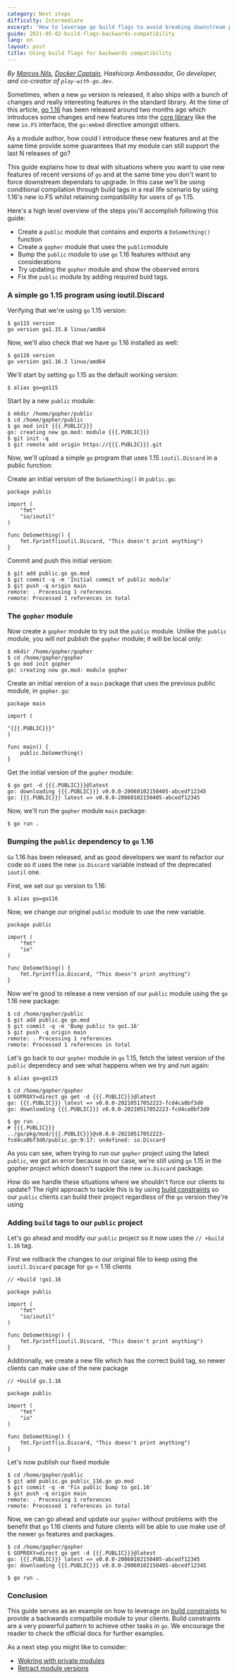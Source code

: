```yaml
---
category: Next steps
difficulty: Intermediate
excerpt: 'How to leverage go build flags to avoid breaking downstream projects '
guide: 2021-05-02-build-flags-backwards-compatibility
lang: en
layout: post
title: Using build flags for backwards compatibility
---
```


_By [Marcos Nils](https://twitter.com/marcosnils), [Docker Captain](https://www.docker.com/captains/marcos-lilljedahl), Hashicorp Ambassador, Go developer, and co-creator of `play-with-go.dev`._

Sometimes, when a new `go` version is released, it also ships with a bunch of changes and really interesting features in the standard library.
At the time of this article, [go 1.16](https://golang.org/doc/go1.16) has been released around two months ago which introduces some changes and
new features into the [core library](https://golang.org/doc/go1.16#library) like the new `io.FS` interface, the `go:embed` directive amongst others.

As a module author, how could I introduce these new features and at the same time provide some guarantees that
my module can still support the last N releases of go?

This guide explains how to deal with situations where you want to use new features of recent versions of `go`
and at the same time you don't want to force downstream dependats to upgrade. In this case we'll be using
conditional compilation through build tags in a real life scenario by using 1.16's new io.FS whilst retaining compatibility for users of `go` 1.15.

Here's a high level overview of the steps you'll accomplish following this guide:

- Create a `public` module that contains and exports a `DoSomething()` function
- Create a `gopher` module that uses the `public`module
- Bump the `public` module to use `go` 1.16 features without any considerations
- Try updating the `gopher` module and show the observed errors
- Fix the `public` module by adding required buid tags.


### A simple go 1.15 program using ioutil.Discard

Verifying that we're using `go` 1.15 version:

<pre data-command-src="Z28xMTUgdmVyc2lvbgo="><code class="language-.term1">$ go115 version
go version go1.15.8 linux/amd64
</code></pre>

Now, we'll also check that we have `go` 1.16 installed as well:

<pre data-command-src="Z28xMTYgdmVyc2lvbgo="><code class="language-.term1">$ go116 version
go version go1.16.3 linux/amd64
</code></pre>


We'll start by setting `go` 1.15 as the default working version:

<pre data-command-src="YWxpYXMgZ289Z28xMTUK"><code class="language-.term1">$ alias go=go115
</code></pre>

Start by a new `public` module:

<pre data-command-src="bWtkaXIgL2hvbWUvZ29waGVyL3B1YmxpYwpjZCAvaG9tZS9nb3BoZXIvcHVibGljCmdvIG1vZCBpbml0IHt7ey5QVUJMSUN9fX0KZ2l0IGluaXQgLXEKZ2l0IHJlbW90ZSBhZGQgb3JpZ2luIGh0dHBzOi8ve3t7LlBVQkxJQ319fS5naXQK"><code class="language-.term1">$ mkdir /home/gopher/public
$ cd /home/gopher/public
$ go mod init &#123;&#123;&#123;.PUBLIC&#125;&#125;&#125;
go: creating new go.mod: module &#123;&#123;&#123;.PUBLIC&#125;&#125;&#125;
$ git init -q
$ git remote add origin https://&#123;&#123;&#123;.PUBLIC&#125;&#125;&#125;.git
</code></pre>

Now, we'll upload a simple `go` program that uses 1.15 `ioutil.Discard` in a public function:

Create an initial version of the `DoSomething()` in `public.go`:

<pre data-upload-path="L2hvbWUvZ29waGVyL3B1YmxpYw==" data-upload-src="cHVibGljLmdv:cGFja2FnZSBwdWJsaWMKCmltcG9ydCAoCiAgICAiZm10IgogICAgImlvL2lvdXRpbCIKKQoKZnVuYyBEb1NvbWV0aGluZygpIHsKICAgIGZtdC5GcHJpbnRmKGlvdXRpbC5EaXNjYXJkLCAiVGhpcyBkb2Vzbid0IHByaW50IGFueXRoaW5nIikKfQ==" data-upload-term=".term1"><code class="language-go">package public

import (
    &#34;fmt&#34;
    &#34;io/ioutil&#34;
)

func DoSomething() &#123;
    fmt.Fprintf(ioutil.Discard, &#34;This doesn&#39;t print anything&#34;)
&#125;</code></pre>

Commit and push this initial version:

<pre data-command-src="Z2l0IGFkZCBwdWJsaWMuZ28gZ28ubW9kCmdpdCBjb21taXQgLXEgLW0gJ0luaXRpYWwgY29tbWl0IG9mIHB1YmxpYyBtb2R1bGUnCmdpdCBwdXNoIC1xIG9yaWdpbiBtYWluCg=="><code class="language-.term1">$ git add public.go go.mod
$ git commit -q -m &#39;Initial commit of public module&#39;
$ git push -q origin main
remote: . Processing 1 references        
remote: Processed 1 references in total        
</code></pre>

### The `gopher` module

Now create a `gopher` module to try out the `public` module. Unlike
the `public` module, you will not publish the `gopher` module; it
will be local only:

<pre data-command-src="bWtkaXIgL2hvbWUvZ29waGVyL2dvcGhlcgpjZCAvaG9tZS9nb3BoZXIvZ29waGVyCmdvIG1vZCBpbml0IGdvcGhlcgo="><code class="language-.term1">$ mkdir /home/gopher/gopher
$ cd /home/gopher/gopher
$ go mod init gopher
go: creating new go.mod: module gopher
</code></pre>

Create an initial version of a `main` package that uses the previous public module, in `gopher.go`:

<pre data-upload-path="L2hvbWUvZ29waGVyL2dvcGhlcg==" data-upload-src="Z29waGVyLmdv:cGFja2FnZSBtYWluCgppbXBvcnQgKAoKInt7ey5QVUJMSUN9fX0iCikKCmZ1bmMgbWFpbigpIHsKICAgIHB1YmxpYy5Eb1NvbWV0aGluZygpCn0K" data-upload-term=".term1"><code class="language-go">package main

import (

&#34;&#123;&#123;&#123;.PUBLIC&#125;&#125;&#125;&#34;
)

func main() &#123;
    public.DoSomething()
&#125;
</code></pre>


Get the initial version of the `gopher` module:

<pre data-command-src="Z28gZ2V0IC1kIHt7ey5QVUJMSUN9fX1AbGF0ZXN0Cg=="><code class="language-.term1">$ go get -d &#123;&#123;&#123;.PUBLIC&#125;&#125;&#125;@latest
go: downloading &#123;&#123;&#123;.PUBLIC&#125;&#125;&#125; v0.0.0-20060102150405-abcedf12345
go: &#123;&#123;&#123;.PUBLIC&#125;&#125;&#125; latest =&gt; v0.0.0-20060102150405-abcedf12345
</code></pre>

Now, we'll run the `gopher` module `main` package:

<pre data-command-src="Z28gcnVuIC4K"><code class="language-.term1">$ go run .
</code></pre>


### Bumping the `public` dependency to `go` 1.16

`Go` 1.16 has been released, and as good developers we want to refactor our
code so it uses the new `io.Discard` variable instead of the deprecated `ioutil` one.


First, we set our `go` version to 1.16:

<pre data-command-src="YWxpYXMgZ289Z28xMTYK"><code class="language-.term1">$ alias go=go116
</code></pre>

Now, we change our original `public` module to use the new variable.

<pre data-upload-path="L2hvbWUvZ29waGVyL3B1YmxpYw==" data-upload-src="cHVibGljLmdv:cGFja2FnZSBwdWJsaWMKCmltcG9ydCAoCiAgICAiZm10IgogICAgImlvIgopCgpmdW5jIERvU29tZXRoaW5nKCkgewogICAgZm10LkZwcmludGYoaW8uRGlzY2FyZCwgIlRoaXMgZG9lc24ndCBwcmludCBhbnl0aGluZyIpCn0=" data-upload-term=".term1"><code class="language-go">package public

import (
    &#34;fmt&#34;
    &#34;io&#34;
)

func DoSomething() &#123;
    fmt.Fprintf(io.Discard, &#34;This doesn&#39;t print anything&#34;)
&#125;</code></pre>


Now we're good to release a new version of our `public` module
using the `go` 1.16 new package:

<pre data-command-src="Y2QgL2hvbWUvZ29waGVyL3B1YmxpYwpnaXQgYWRkIHB1YmxpYy5nbyBnby5tb2QKZ2l0IGNvbW1pdCAtcSAtbSAnQnVtcCBwdWJsaWMgdG8gZ28xLjE2JwpnaXQgcHVzaCAtcSBvcmlnaW4gbWFpbgo="><code class="language-.term1">$ cd /home/gopher/public
$ git add public.go go.mod
$ git commit -q -m &#39;Bump public to go1.16&#39;
$ git push -q origin main
remote: . Processing 1 references        
remote: Processed 1 references in total        
</code></pre>


Let's go back to our `gopher` module in `go` 1.15, fetch the latest
version of the `public` dependecy and see what happens when we try and
run again:

<pre data-command-src="YWxpYXMgZ289Z28xMTUK"><code class="language-.term1">$ alias go=go115
</code></pre>

<pre data-command-src="Y2QgL2hvbWUvZ29waGVyL2dvcGhlcgpHT1BST1hZPWRpcmVjdCBnbyBnZXQgLWQge3t7LlBVQkxJQ319fUBsYXRlc3QK"><code class="language-.term1">$ cd /home/gopher/gopher
$ GOPROXY=direct go get -d &#123;&#123;&#123;.PUBLIC&#125;&#125;&#125;@latest
go: &#123;&#123;&#123;.PUBLIC&#125;&#125;&#125; latest =&gt; v0.0.0-20210517052223-fcd4ca0bf3d0
go: downloading &#123;&#123;&#123;.PUBLIC&#125;&#125;&#125; v0.0.0-20210517052223-fcd4ca0bf3d0
</code></pre>

<pre data-command-src="Z28gcnVuIC4K"><code class="language-.term1">$ go run .
# &#123;&#123;&#123;.PUBLIC&#125;&#125;&#125;
../go/pkg/mod/&#123;&#123;&#123;.PUBLIC&#125;&#125;&#125;@v0.0.0-20210517052223-fcd4ca0bf3d0/public.go:9:17: undefined: io.Discard
</code></pre>

As you can see, when trying to run our `gopher` project using the
latest `public`, we got an error because in our case, we're still using
`go` 1.15 in the gopher project which doesn't support the new `io.Discard`
package.

How do we handle these situations where we shouldn't force our clients to update?
The right approach to tackle this is by using [build constraints](https://pkg.go.dev/go/build#hdr-Build_Constraints) so our `public`
clients can build their project regardless of the `go` version they're using


### Adding `build` tags to our `public` project

Let's go ahead and modify our `public` project so it now uses the
`// +build 1.16` tag.

First we rollback the changes to our original file to keep using the `ioutil.Discard`
pacage for `go` < 1.16 clients

<pre data-upload-path="L2hvbWUvZ29waGVyL3B1YmxpYw==" data-upload-src="cHVibGljLmdv:Ly8gK2J1aWxkICFnbzEuMTYKCnBhY2thZ2UgcHVibGljCgppbXBvcnQgKAogICAgImZtdCIKICAgICJpby9pb3V0aWwiCikKCmZ1bmMgRG9Tb21ldGhpbmcoKSB7CiAgICBmbXQuRnByaW50Zihpb3V0aWwuRGlzY2FyZCwgIlRoaXMgZG9lc24ndCBwcmludCBhbnl0aGluZyIpCn0=" data-upload-term=".term1"><code class="language-go">// +build !go1.16

package public

import (
    &#34;fmt&#34;
    &#34;io/ioutil&#34;
)

func DoSomething() &#123;
    fmt.Fprintf(ioutil.Discard, &#34;This doesn&#39;t print anything&#34;)
&#125;</code></pre>

Additionally, we create a new file which has the correct build tag, so
newer clients can make use of the new package

<pre data-upload-path="L2hvbWUvZ29waGVyL3B1YmxpYw==" data-upload-src="cHVibGljXzExNi5nbw==:Ly8gK2J1aWxkIGdvLjEuMTYKCnBhY2thZ2UgcHVibGljCgppbXBvcnQgKAogICAgImZtdCIKICAgICJpbyIKKQoKZnVuYyBEb1NvbWV0aGluZygpIHsKICAgIGZtdC5GcHJpbnRmKGlvLkRpc2NhcmQsICJUaGlzIGRvZXNuJ3QgcHJpbnQgYW55dGhpbmciKQp9" data-upload-term=".term1"><code class="language-go">// +build go.1.16

package public

import (
    &#34;fmt&#34;
    &#34;io&#34;
)

func DoSomething() &#123;
    fmt.Fprintf(io.Discard, &#34;This doesn&#39;t print anything&#34;)
&#125;</code></pre>

Let's now publish our fixed module

<pre data-command-src="Y2QgL2hvbWUvZ29waGVyL3B1YmxpYwpnaXQgYWRkIHB1YmxpYy5nbyBwdWJsaWNfMTE2LmdvIGdvLm1vZApnaXQgY29tbWl0IC1xIC1tICdGaXggcHVibGljIGJ1bXAgdG8gZ28xLjE2JwpnaXQgcHVzaCAtcSBvcmlnaW4gbWFpbgo="><code class="language-.term1">$ cd /home/gopher/public
$ git add public.go public_116.go go.mod
$ git commit -q -m &#39;Fix public bump to go1.16&#39;
$ git push -q origin main
remote: . Processing 1 references        
remote: Processed 1 references in total        
</code></pre>


Now, we can go ahead and update our `gopher` without problems with the
benefit that `go` 1.16 clients and future clients will be able to use make
use of the newer `go` features and packages.

<pre data-command-src="Y2QgL2hvbWUvZ29waGVyL2dvcGhlcgpHT1BST1hZPWRpcmVjdCBnbyBnZXQgLWQge3t7LlBVQkxJQ319fUBsYXRlc3QK"><code class="language-.term1">$ cd /home/gopher/gopher
$ GOPROXY=direct go get -d &#123;&#123;&#123;.PUBLIC&#125;&#125;&#125;@latest
go: &#123;&#123;&#123;.PUBLIC&#125;&#125;&#125; latest =&gt; v0.0.0-20060102150405-abcedf12345
go: downloading &#123;&#123;&#123;.PUBLIC&#125;&#125;&#125; v0.0.0-20060102150405-abcedf12345
</code></pre>

<pre data-command-src="Z28gcnVuIC4K"><code class="language-.term1">$ go run .
</code></pre>


### Conclusion

This guide serves as an example on how to leverage on [build constraints](https://pkg.go.dev/go/build#hdr-Build_Constraints)
to provide a backwards compatbile module to your clients. Build constraints are a very
powerful pattern to achieve other tasks in `go`. We encourage the reader to check the official docs
for further examples.

As a next step you might like to consider:

* [Wokring with private modules](/working-with-private-modules_go115_en/)
* [Retract module versions](/retract-module-versions_go116_en/)
<script>let pageGuide="2021-05-02-build-flags-backwards-compatibility"; let pageLanguage="en"; let pageScenario="go115";</script>
